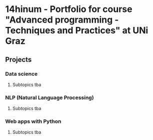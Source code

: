 # 14hinum  -  Portfolio for course "Advanced programming - Techniques and Practices" at UNi Graz

## Projects

### Data science

1. Subtopics tba

### NLP (Natural Language Processing)

1. Subtopics tba

### Web apps with Python

1. Subtopics tba
